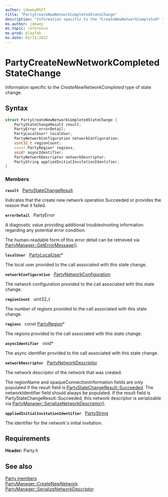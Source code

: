 ```yaml
---
author: jdeweyMSFT
title: "PartyCreateNewNetworkCompletedStateChange"
description: "Information specific to the *CreateNewNetworkCompleted* type of state change."
ms.author: jdewey
ms.topic: reference
ms.prod: playfab
ms.date: 03/11/2022
---
```


# PartyCreateNewNetworkCompletedStateChange  

Information specific to the *CreateNewNetworkCompleted* type of state change.  

## Syntax  
  
```cpp
struct PartyCreateNewNetworkCompletedStateChange {  
    PartyStateChangeResult result;  
    PartyError errorDetail;  
    PartyLocalUser* localUser;  
    PartyNetworkConfiguration networkConfiguration;  
    uint32_t regionCount;  
    const PartyRegion* regions;  
    void* asyncIdentifier;  
    PartyNetworkDescriptor networkDescriptor;  
    PartyString appliedInitialInvitationIdentifier;  
}  
```
  
### Members  
  
**`result`** &nbsp; [PartyStateChangeResult](../enums/partystatechangeresult.md)  
  
Indicates that the create new network operation Succeeded or provides the reason that it failed.
  
**`errorDetail`** &nbsp; PartyError  
  
A diagnostic value providing additional troubleshooting information regarding any potential error condition.
  
The human-readable form of this error detail can be retrieved via [PartyManager::GetErrorMessage()](../classes/PartyManager/methods/partymanager_geterrormessage.md).
  
**`localUser`** &nbsp; [PartyLocalUser](../classes/PartyLocalUser/partylocaluser.md)*  
  
The local user provided to the call associated with this state change.
  
**`networkConfiguration`** &nbsp; [PartyNetworkConfiguration](partynetworkconfiguration.md)  
  
The network configuration provided to the call associated with this state change.
  
**`regionCount`** &nbsp; uint32_t  
  
The number of regions provided to the call associated with this state change.
  
**`regions`** &nbsp; const [PartyRegion](partyregion.md)*  
  
The regions provided to the call associated with this state change.
  
**`asyncIdentifier`** &nbsp; void*  
  
The async identifier provided to the call associated with this state change.
  
**`networkDescriptor`** &nbsp; [PartyNetworkDescriptor](partynetworkdescriptor.md)  
  
The network descriptor of the network that was created.
  
The regionName and opaqueConnectionInformation fields are only populated if the result field is [PartyStateChangeResult::Succeeded](../enums/partystatechangeresult.md). The networkIdentifier field should always be populated. If the result field is PartyStateChangeResult::Succeeded, this network descriptor is serializable via [PartyManager::SerializeNetworkDescriptor()](../classes/PartyManager/methods/partymanager_serializenetworkdescriptor.md).
  
**`appliedInitialInvitationIdentifier`** &nbsp; [PartyString](../typedefs.md)  
  
The identifier for the network's initial invitation.
  
  
## Requirements  
  
**Header:** Party.h
  
## See also  
[Party members](../party_members.md)  
[PartyManager::CreateNewNetwork](../classes/PartyManager/methods/partymanager_createnewnetwork.md)  
[PartyManager::SerializeNetworkDescriptor](../classes/PartyManager/methods/partymanager_serializenetworkdescriptor.md)
  
  
